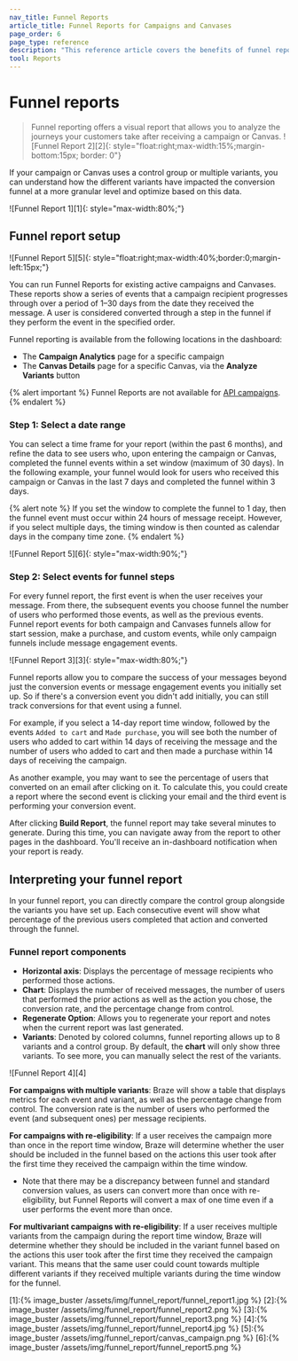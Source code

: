 ```yaml
---
nav_title: Funnel Reports
article_title: Funnel Reports for Campaigns and Canvases
page_order: 6
page_type: reference
description: "This reference article covers the benefits of funnel reports, how to set them up, as well as how to interpret your report."
tool: Reports
---
```


# Funnel reports

> Funnel reporting offers a visual report that allows you to analyze the journeys your customers take after receiving a campaign or Canvas. ![Funnel Report 2][2]{: style="float:right;max-width:15%;margin-bottom:15px; border: 0"}

If your campaign or Canvas uses a control group or multiple variants, you can understand how the different variants have impacted the conversion funnel at a more granular level and optimize based on this data.

![Funnel Report 1][1]{: style="max-width:80%;"}

## Funnel report setup

![Funnel Report 5][5]{: style="float:right;max-width:40%;border:0;margin-left:15px;"}

You can run Funnel Reports for existing active campaigns and Canvases. These reports show a series of events that a campaign recipient progresses through over a period of 1–30 days from the date they received the message. A user is considered converted through a step in the funnel if they perform the event in the specified order.

Funnel reporting is available from the following locations in the dashboard:

- The **Campaign Analytics** page for a specific campaign
- The **Canvas Details** page for a specific Canvas, via the **Analyze Variants** button 

{% alert important %}
Funnel Reports are not available for [API campaigns]({{site.baseurl}}/api/api_campaigns/).
{% endalert %}

### Step 1: Select a date range

You can select a time frame for your report (within the past 6 months), and refine the data to see users who, upon entering the campaign or Canvas, completed the funnel events within a set window (maximum of 30 days). In the following example, your funnel would look for users who received this campaign or Canvas in the last 7 days and completed the funnel within 3 days.

{% alert note %}
If you set the window to complete the funnel to 1 day, then the funnel event must occur within 24 hours of message receipt. However, if you select multiple days, the timing window is then counted as calendar days in the company time zone.
{% endalert %}

![Funnel Report 5][6]{: style="max-width:90%;"}

### Step 2: Select events for funnel steps

For every funnel report, the first event is when the user receives your message. From there, the subsequent events you choose funnel the number of users who performed those events, as well as the previous events. Funnel report events for both campaign and Canvases funnels allow for start session, make a purchase, and custom events, while only campaign funnels include message engagement events.

![Funnel Report 3][3]{: style="max-width:80%;"}

Funnel reports allow you to compare the success of your messages beyond just the conversion events or message engagement events you initially set up. So if there's a conversion event you didn't add initially, you can still track conversions for that event using a funnel.

For example, if you select a 14-day report time window, followed by the events `Added to cart` and `Made purchase`, you will see both the number of users who added to cart within 14 days of receiving the message and the number of users who added to cart and then made a purchase within 14 days of receiving the campaign.

As another example, you may want to see the percentage of users that converted on an email after clicking on it. To calculate this, you could create a report where the second event is clicking your email and the third event is performing your conversion event.

After clicking **Build Report**, the funnel report may take several minutes to generate. During this time, you can navigate away from the report to other pages in the dashboard. You'll receive an in-dashboard notification when your report is ready.

## Interpreting your funnel report

In your funnel report, you can directly compare the control group alongside the variants you have set up. Each consecutive event will show what percentage of the previous users completed that action and converted through the funnel.

### Funnel report components

- **Horizontal axis**: Displays the percentage of message recipients who performed those actions. 
- **Chart**: Displays the number of received messages, the number of users that performed the prior actions as well as the action you chose, the conversion rate, and the percentage change from control.
- **Regenerate Option**: Allows you to regenerate your report and notes when the current report was last generated. 
- **Variants**: Denoted by colored columns, funnel reporting allows up to 8 variants and a control group. By default, the **chart** will only show three variants. To see more, you can manually select the rest of the variants.

![Funnel Report 4][4]

**For campaigns with multiple variants**: Braze will show a table that displays metrics for each event and variant, as well as the percentage change from control. The conversion rate is the number of users who performed the event (and subsequent ones) per message recipients.

**For campaigns with re-eligibility**: If a user receives the campaign more than once in the report time window, Braze will determine whether the user should be included in the funnel based on the actions this user took after the first time they received the campaign within the time window.
- Note that there may be a discrepancy between funnel and standard conversion values, as users can convert more than once with re-eligibility, but Funnel Reports will convert a max of one time even if a user performs the event more than once. 

**For multivariant campaigns with re-eligibility**: If a user receives multiple variants from the campaign during the report time window, Braze will determine whether they should be included in the variant funnel based on the actions this user took after the first time they received the campaign variant. This means that the same user could count towards multiple different variants if they received multiple variants during the time window for the funnel.

[1]:{% image_buster /assets/img/funnel_report/funnel_report1.jpg %}
[2]:{% image_buster /assets/img/funnel_report/funnel_report2.png %}
[3]:{% image_buster /assets/img/funnel_report/funnel_report3.png %}
[4]:{% image_buster /assets/img/funnel_report/funnel_report4.jpg %}
[5]:{% image_buster /assets/img/funnel_report/canvas_campaign.png %}
[6]:{% image_buster /assets/img/funnel_report/funnel_report5.png %}
